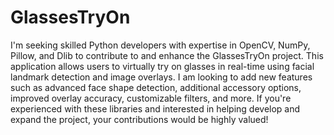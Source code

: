 # GlassesTryOn

I'm seeking skilled Python developers with expertise in OpenCV, NumPy, Pillow, and Dlib to contribute to and enhance the GlassesTryOn project. This application allows users to virtually try on glasses in real-time using facial landmark detection and image overlays. I am looking to add new features such as advanced face shape detection, additional accessory options, improved overlay accuracy, customizable filters, and more. If you're experienced with these libraries and interested in helping develop and expand the project, your contributions would be highly valued!
